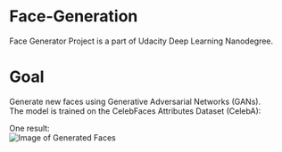 # Face-Generation
Face Generator Project is a part of Udacity Deep Learning Nanodegree.

# Goal
Generate new faces using Generative Adversarial Networks (GANs).  
The model is trained on the CelebFaces Attributes Dataset (CelebA):


One result:  
![Image of Generated Faces](https://github.com/hjeng1295/project/blob/master/processed_face_data.png)
